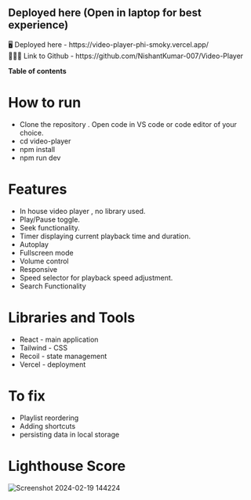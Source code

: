 ## Deployed here (Open in laptop for best experience)
<aside>
🖥️ Deployed here - https://video-player-phi-smoky.vercel.app/

</aside>

<aside>
🧑🏼‍💻 Link to Github - https://github.com/NishantKumar-007/Video-Player

</aside>

**Table of contents**

# How to run

- Clone the repository . Open code in VS code or code editor of your choice.
- cd video-player
- npm install
- npm run dev

# Features

- In house video player , no library used.
- Play/Pause toggle.
- Seek functionality.
- Timer displaying current playback time and duration.
- Autoplay
- Fullscreen mode
- Volume control
- Responsive
- Speed selector for playback speed adjustment.
- Search Functionality

# Libraries and Tools

- React - main application
- Tailwind - CSS
- Recoil - state management
- Vercel - deployment

# To fix
- Playlist reordering
- Adding shortcuts
- persisting data in local storage

# Lighthouse Score

![Screenshot 2024-02-19 144224](https://github.com/NishantKumar-007/Video-Player/assets/61771311/260979ce-fd1d-44d6-9f9d-d0c59081e5aa)
